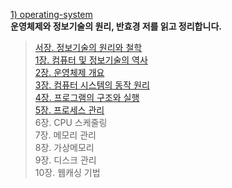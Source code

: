 [1) operating-system](https://product.kyobobook.co.kr/detail/S000001772604) <br>
**운영체제와 정보기술의 원리, 반효경 저를 읽고 정리합니다. <br>**
> [서장. 정보기술의 원리와 철학<br>](https://medium.com/@18corsair/운영체제와-정보기술의-원리-반효경-저-서장-c874be5116bf)
> [1장. 컴퓨터 및 정보기술의 역사<br>](https://medium.com/@18corsair/운영체제와-정보기술의-원리-반효경-저-1장-요약-c7ced5958df8) 
> [2장. 운영체제 개요<br>](https://medium.com/@18corsair/운영체제와-정보기술의-원리-반효경-저-2장-요약-b120e9370207)
> [3장. 컴퓨터 시스템의 동작 원리<br>](https://medium.com/@18corsair/운영체제와-정보기술의-원리-반효경-저-3장-요약-c932cfd588de) 
> [4장. 프로그램의 구조와 실행<br>](https://medium.com/@18corsair/운영체제와-정보기술의-원리-반효경-저-4장-요약-498301f9e365)
> [5장. 프로세스 관리<br>](https://medium.com/@18corsair/운영체제와-정보기술의-원리-반효경-저-5장-프로세스-관리-8ff42be24ff1)
> 6장. CPU 스케줄링<br>
> 7장. 메모리 관리<br>
> 8장. 가상메모리<br>
> 9장. 디스크 관리<br>
> 10장. 웹캐싱 기법<br>